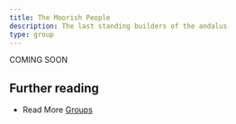 ```yaml
---
title: The Moorish People
description: The last standing builders of the andalus
type: group
---
```


COMING SOON

## Further reading

- Read More [Groups](/groups/) 
